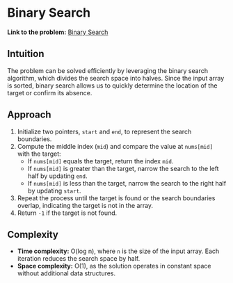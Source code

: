 # Binary Search

**Link to the problem:** [Binary Search](https://leetcode.com/problems/binary-search/)

## Intuition
The problem can be solved efficiently by leveraging the binary search algorithm, which divides the search space into halves. Since the input array is sorted, binary search allows us to quickly determine the location of the target or confirm its absence.

## Approach
1. Initialize two pointers, `start` and `end`, to represent the search boundaries.
2. Compute the middle index (`mid`) and compare the value at `nums[mid]` with the target:
   - If `nums[mid]` equals the target, return the index `mid`.
   - If `nums[mid]` is greater than the target, narrow the search to the left half by updating `end`.
   - If `nums[mid]` is less than the target, narrow the search to the right half by updating `start`.
3. Repeat the process until the target is found or the search boundaries overlap, indicating the target is not in the array.
4. Return `-1` if the target is not found.

## Complexity
- **Time complexity:** O(log n), where `n` is the size of the input array. Each iteration reduces the search space by half.
- **Space complexity:** O(1), as the solution operates in constant space without additional data structures.
